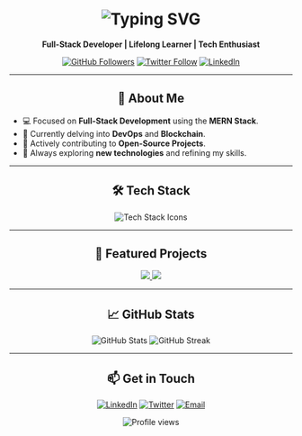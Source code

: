 <h1 align="center">
  <img src="https://readme-typing-svg.herokuapp.com?font=Fira+Code&size=35&pause=1000&color=F7DF1E&width=435&lines=Hey+there!+I'm+Abinash+%F0%9F%91%8B;Software+Developer+%7C+MERN+Stack+Enthusiast;Open-Source+Contributor" alt="Typing SVG">
</h1>

<p align="center">
  <strong>Full-Stack Developer | Lifelong Learner | Tech Enthusiast</strong>
</p>

<p align="center">
  <a href="https://github.com/username"><img src="https://img.shields.io/github/followers/username?label=Follow&style=social" alt="GitHub Followers"></a>
  <a href="https://twitter.com/username"><img src="https://img.shields.io/twitter/follow/username?style=social" alt="Twitter Follow"></a>
  <a href="https://www.linkedin.com/in/username/"><img src="https://img.shields.io/badge/-Connect-blue?style=social&logo=Linkedin&logoColor=blue" alt="LinkedIn"></a>
</p>

---

<h2 align="center">🚀 About Me</h2>

- 💻 Focused on **Full-Stack Development** using the **MERN Stack**.
- 🌱 Currently delving into **DevOps** and **Blockchain**.
- 🔧 Actively contributing to **Open-Source Projects**.
- 🎯 Always exploring **new technologies** and refining my skills.

---

<h2 align="center">🛠️ Tech Stack</h2>

<p align="center">
  <img src="https://skillicons.dev/icons?i=js,react,nodejs,express,mongodb,git,docker&theme=light" alt="Tech Stack Icons" />
</p>

---

<h2 align="center">🌟 Featured Projects</h2>

<p align="center">
  <a href="https://github.com/username/clothing-ecommerce">
    <img src="https://github-readme-stats.vercel.app/api/pin/?username=Pinku-code&repo=clothing-ecommerce&theme=react&border_color=61dafb&border_radius=10" />
  </a>
  <a href="https://github.com/username/devops-pipeline-simulator">
    <img src="https://github-readme-stats.vercel.app/api/pin/?username=Pinku-code&repo=devops-pipeline-simulator&theme=react&border_color=61dafb&border_radius=10" />
  </a>
</p>

---

<h2 align="center">📈 GitHub Stats</h2>

<p align="center">
  <img src="https://github-readme-stats.vercel.app/api?username=username&show_icons=true&theme=react&border_color=61dafb&border_radius=10" alt="GitHub Stats" />
  <img src="https://github-readme-streak-stats.herokuapp.com/?user=username&theme=react&border_color=61dafb&border_radius=10" alt="GitHub Streak" />
</p>

---

<h2 align="center">📫 Get in Touch</h2>

<p align="center">
  <a href="https://www.linkedin.com/in/username/"><img src="https://img.shields.io/badge/-LinkedIn-0077B5?style=for-the-badge&logo=linkedin&logoColor=white" alt="LinkedIn"></a>
  <a href="https://twitter.com/username"><img src="https://img.shields.io/badge/-Twitter-1DA1F2?style=for-the-badge&logo=twitter&logoColor=white" alt="Twitter"></a>
  <a href="mailto:your-email@example.com"><img src="https://img.shields.io/badge/Email-D14836?style=for-the-badge&logo=gmail&logoColor=white" alt="Email"></a>
</p>

<p align="center">
  <img src="https://komarev.com/ghpvc/?username=username&style=flat-square&color=blueviolet" alt="Profile views">
</p>
